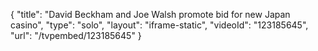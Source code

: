 {
    "title": "David Beckham and Joe Walsh promote bid for new Japan casino",
    "type": "solo",
    "layout": "iframe-static",
    "videoId": "123185645",
    "url": "\/tvpembed\/123185645"
}
